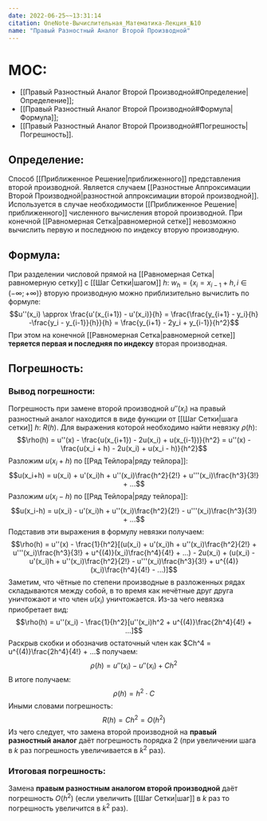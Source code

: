 ```yaml
---
date: 2022-06-25~~13:31:14
citation: OneNote-Вычислительная_Математика-Лекция_№10
name: "Правый Разностный Аналог Второй Производной"
---
```

# MOC:
- [[Правый Разностный Аналог Второй Производной#Определение|Определение]];
- [[Правый Разностный Аналог Второй Производной#Формула|Формула]];
- [[Правый Разностный Аналог Второй Производной#Погрешность|Погрешность]].

## Определение:
Способ [[Приближенное Решение|приближенного]] представления второй производной.
Является случаем [[Разностные Аппроксимации Второй Производной|разностной аппроксимации второй производной]].
Используется в случае необходимости [[Приближенное Решение|приближенного]] численного вычисления второй производной.
При конечной [[Равномерная Сетка|равномерной сетке]] невозможно вычислить первую и последнюю по индексу вторую производную.

## Формула:
При разделении числовой прямой на [[Равномерная Сетка|равномерную сетку]] с [[Шаг Сетки|шагом]] $h$: $w_h = \{x_i = x_{i-1} + h,i \in (-\infty; +\infty)\}$ вторую производную можно приблизительно вычислить по формуле: $$u''(x_i) \approx 
\frac{u'(x_{i+1}) - u'(x_i)}{h} = \frac{\frac{y_{i+1} - y_i}{h} -\frac{y_i - y_{i-1}}{h}}{h} = \frac{y_{i+1} - 2y_i + y_{i-1}}{h^2}$$
При этом на конечной [[Равномерная Сетка|равномерной сетке]] **теряется первая и последняя по индексу** вторая производная.

## Погрешность:
### Вывод погрешности:
Погрешность при замене второй производной $u''(x_i)$ на правый разностный аналог находится в виде функции от [[Шаг Сетки|шага сетки]] $h$: $R(h)$.
Для выражения которой необходимо найти невязку $\rho(h)$: $$\rho(h) = u''(x) - \frac{u(x_{i+1}) - 2u(x_i) + u(x_{i-1})}{h^2} = u''(x) - \frac{u(x_i + h) - 2u(x_i) + u(x_i - h)}{h^2}$$Разложим $u(x_i + h)$ по [[Ряд Тейлора|ряду тейлора]]:
$$u(x_i+h) = u(x_i) + u'(x_i)h + u''(x_i)\frac{h^2}{2!} + u'''(x_i)\frac{h^3}{3!} + ...$$
Разложим $u(x_i - h)$ по [[Ряд Тейлора|ряду тейлора]]:
$$u(x_i-h) = u(x_i) - u'(x_i)h + u''(x_i)\frac{h^2}{2!} - u'''(x_i)\frac{h^3}{3!} + ...$$
Подставив эти выражения в формулу невязки получаем: $$\rho(h) = u''(x) - \frac{1}{h^2}[(u(x_i) + u'(x_i)h + u''(x_i)\frac{h^2}{2!} + u'''(x_i)\frac{h^3}{3!} + u^{(4)}(x_i)\frac{h^4}{4!} + ...) - 2u(x_i) + (u(x_i) - u'(x_i)h + u''(x_i)\frac{h^2}{2!} - u'''(x_i)\frac{h^3}{3!} + u^{(4)}(x_i)\frac{h^4}{4!} - ...)]$$
Заметим, что чётные по степени производные в разложенных рядах складываются между собой, в то время как нечётные друг друга уничтожают и что член $u(x_i)$ уничтожается. Из-за чего невязка приобретает вид: $$\rho(h) = u''(x_i) - \frac{1}{h^2}[u''(x_i)h^2 + u^{(4)}\frac{2h^4}{4!} + ...]$$
Раскрыв скобки и обозначив остаточный член как $Ch^4 = u^{(4)}\frac{2h^4}{4!} + ...$ получаем: $$\rho(h) = u''(x_i) - u''(x_i) + Ch^2$$
В итоге получаем:
$$\rho(h) = h^2\cdot C$$
Иными словами погрешность: $$R(h) = Ch^2 = O(h^2)$$
Из чего следует, что замена второй производной на **правый разностный аналог** даёт погрешность порядка $2$ (при увеличении шага в $k$ раз погрешность увеличивается в $k^2$ раз).

### Итоговая погрешность:
Замена **правым разностным аналогом второй производной** даёт погрешность $O(h^2)$ (если увеличить [[Шаг Сетки|шаг]] в $k$ раз то погрешность увеличится в $k^2$ раз).